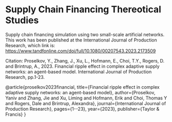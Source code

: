 # Supply Chain Financing Thereotical Studies
Supply chain financing simulation using two small-scale artificial networks. 
This work has been published at the International Journal of Production Research, which link is: https://www.tandfonline.com/doi/full/10.1080/00207543.2023.2173509

Citation: 
Proselkov, Y., Zhang, J., Xu, L., Hofmann, E., Choi, T.Y., Rogers, D. and Brintrup, A., 2023. Financial ripple effect in complex adaptive supply networks: an agent-based model. International Journal of Production Research, pp.1-23.

@article{proselkov2023financial,
  title={Financial ripple effect in complex adaptive supply networks: an agent-based model},
  author={Proselkov, Yaniv and Zhang, Jie and Xu, Liming and Hofmann, Erik and Choi, Thomas Y and Rogers, Dale and Brintrup, Alexandra},
  journal={International Journal of Production Research},
  pages={1--23},
  year={2023},
  publisher={Taylor \& Francis}
}
